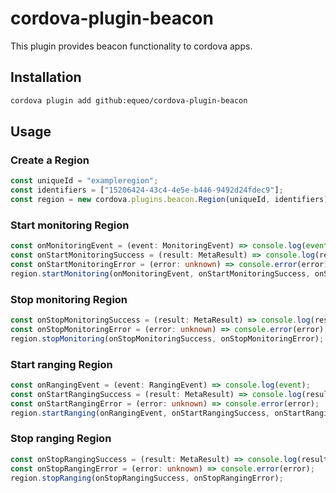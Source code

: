 # cordova-plugin-beacon

This plugin provides beacon functionality to cordova apps.

## Installation

```bash
cordova plugin add github:equeo/cordova-plugin-beacon
```

## Usage

### Create a Region

```TypeScript
const uniqueId = "exampleregion";
const identifiers = ["15206424-43c4-4e5e-b446-9492d24fdec9"];
const region = new cordova.plugins.beacon.Region(uniqueId, identifiers);
```

### Start monitoring Region

```TypeScript
const onMonitoringEvent = (event: MonitoringEvent) => console.log(event);
const onStartMonitoringSuccess = (result: MetaResult) => console.log(result);
const onStartMonitoringError = (error: unknown) => console.error(error);
region.startMonitoring(onMonitoringEvent, onStartMonitoringSuccess, onStartMonitoringError);
```

### Stop monitoring Region

```TypeScript
const onStopMonitoringSuccess = (result: MetaResult) => console.log(result);
const onStopMonitoringError = (error: unknown) => console.error(error);
region.stopMonitoring(onStopMonitoringSuccess, onStopMonitoringError);
```

### Start ranging Region

```TypeScript
const onRangingEvent = (event: RangingEvent) => console.log(event);
const onStartRangingSuccess = (result: MetaResult) => console.log(result);
const onStartRangingError = (error: unknown) => console.error(error);
region.startRanging(onRangingEvent, onStartRangingSuccess, onStartRangingError);
```

### Stop ranging Region

```TypeScript
const onStopRangingSuccess = (result: MetaResult) => console.log(result);
const onStopRangingError = (error: unknown) => console.error(error);
region.stopRanging(onStopRangingSuccess, onStopRangingError);
```
